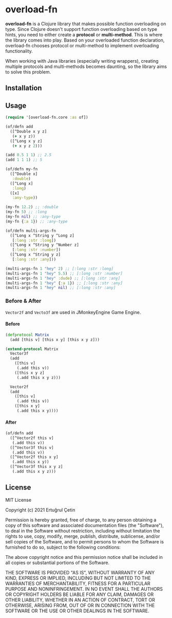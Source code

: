 # overload-fn

**overload-fn** is a Clojure library that makes possible function overloading on type. Since Clojure doesn't support function overloading based on type hints, you need to either create a **protocol** or **multi-method**. This is where the library comes into play. Based on your overloaded function declaration, overload-fn chooses protocol or multi-method to implement overloading functionality.

When working with Java libraries (especially writing wrappers), creating multiple protocols and multi-methods becomes daunting, so the library aims to solve this problem.

## Installation

## Usage
```clojure
(require '[overload-fn.core :as of])

(of/defn add
  ([^Double x y z]
   (+ x y z))
  ([^Long x y z]
   (+ x y z 2)))

(add 0.5 1 1) ;; 2.5
(add 1 1 1) ;; 5
```

```clojure
(of/defn my-fn
  ([^Double x]
   :double)
  ([^Long x]
   :long)
  ([x]
   :any-type))

(my-fn 12.2) ;; :double
(my-fn 5) ;; :long
(my-fn nil) ;; :any-type
(my-fn {:a 1}) ;; :any-type
```

```clojure
(of/defn multi-args-fn
  ([^Long x ^String y ^Long z]
   [:long :str :long])
  ([^Long x ^String y ^Number z]
   [:long :str :number])
  ([^Long x ^String y z]
   [:long :str :any]))

(multi-args-fn 1 "hey" 2) ;; [:long :str :long]
(multi-args-fn 1 "hey" 5.5) ;; [:long :str :number]
(multi-args-fn 1 "hey" :dude) ;; [:long :str :any]
(multi-args-fn 1 "hey" {:a 1}) ;; [:long :str :any]
(multi-args-fn 1 "hey" nil) ;; [:long :str :any]
```
### Before & After
`Vector2f` and `Vecto3f` are used in JMonkeyEngine Game Engine.

#### Before
```clojure
(defprotocol Matrix
  (add [this v] [this x y] [this x y z]))

(extend-protocol Matrix
  Vector3f
  (add
    ([this v]
     (.add this v))
    ([this x y z]
     (.add this x y z)))

  Vector2f
  (add
    ([this v]
     (.add this v))
    ([this x y]
     (.add this x y))))
```
#### After
```clojure
(of/defn add
  ([^Vector2f this v]
   (.add this v))
  ([^Vector3f this v]
   (.add this v))
  ([^Vector2f this x y]
   (.add this x y))
  ([^Vector3f this x y z]
   (.add this x y z)))
```

## License

MIT License

Copyright (c) 2021 Ertuğrul Çetin

Permission is hereby granted, free of charge, to any person obtaining a copy of this software and associated documentation files (the "Software"), to deal in the Software without restriction, including without limitation the rights to use, copy, modify, merge, publish, distribute, sublicense, and/or sell copies of the Software, and to permit persons to whom the Software is furnished to do so, subject to the following conditions:

The above copyright notice and this permission notice shall be included in all copies or substantial portions of the Software.

THE SOFTWARE IS PROVIDED "AS IS", WITHOUT WARRANTY OF ANY KIND, EXPRESS OR IMPLIED, INCLUDING BUT NOT LIMITED TO THE WARRANTIES OF MERCHANTABILITY, FITNESS FOR A PARTICULAR PURPOSE AND NONINFRINGEMENT. IN NO EVENT SHALL THE AUTHORS OR COPYRIGHT HOLDERS BE LIABLE FOR ANY CLAIM, DAMAGES OR OTHER LIABILITY, WHETHER IN AN ACTION OF CONTRACT, TORT OR OTHERWISE, ARISING FROM, OUT OF OR IN CONNECTION WITH THE SOFTWARE OR THE USE OR OTHER DEALINGS IN THE SOFTWARE.
